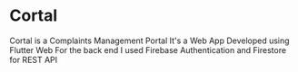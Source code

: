 # Cortal
Cortal is a Complaints Management Portal 
It's a Web App Developed using Flutter Web
For the back end I used Firebase Authentication and Firestore for REST API

